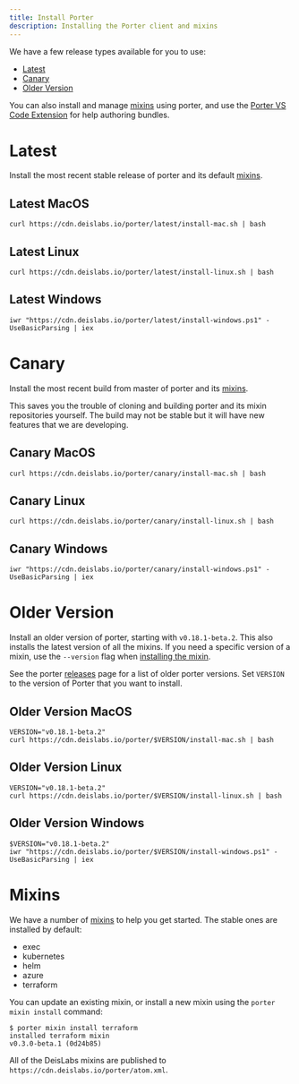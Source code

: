 ```yaml
---
title: Install Porter
description: Installing the Porter client and mixins
---
```


We have a few release types available for you to use:

* [Latest](#latest)
* [Canary](#canary)
* [Older Version](#older-version)

You can also install and manage [mixins](#mixins) using porter,
and use the [Porter VS Code Extension][vscode-ext] for help
authoring bundles.

[vscode-ext]: https://marketplace.visualstudio.com/items?itemName=ms-kubernetes-tools.porter-vscode

# Latest

Install the most recent stable release of porter and its default [mixins](#mixins).

## Latest MacOS
```
curl https://cdn.deislabs.io/porter/latest/install-mac.sh | bash
```

## Latest Linux
```
curl https://cdn.deislabs.io/porter/latest/install-linux.sh | bash
```

## Latest Windows
```
iwr "https://cdn.deislabs.io/porter/latest/install-windows.ps1" -UseBasicParsing | iex
```

# Canary

Install the most recent build from master of porter and its [mixins](#mixins).

This saves you the trouble of cloning and building porter and its mixin
repositories yourself. The build may not be stable but it will have new features
that we are developing.

## Canary MacOS
```
curl https://cdn.deislabs.io/porter/canary/install-mac.sh | bash
```

## Canary Linux
```
curl https://cdn.deislabs.io/porter/canary/install-linux.sh | bash
```

## Canary Windows
```
iwr "https://cdn.deislabs.io/porter/canary/install-windows.ps1" -UseBasicParsing | iex
```

# Older Version

Install an older version of porter, starting with `v0.18.1-beta.2`. This also
installs the latest version of all the mixins. If you need a specific version of
a mixin, use the `--version` flag when [installing the mixin](#mixins).

See the porter [releases][releases] page for a list of older porter versions.
Set `VERSION` to the version of Porter that you want to install.

## Older Version MacOS
```
VERSION="v0.18.1-beta.2"
curl https://cdn.deislabs.io/porter/$VERSION/install-mac.sh | bash
```

## Older Version Linux
```
VERSION="v0.18.1-beta.2"
curl https://cdn.deislabs.io/porter/$VERSION/install-linux.sh | bash
```

## Older Version Windows
```
$VERSION="v0.18.1-beta.2"
iwr "https://cdn.deislabs.io/porter/$VERSION/install-windows.ps1" -UseBasicParsing | iex
```

# Mixins

We have a number of [mixins](/mixins) to help you get started. The stable ones
are installed by default:

* exec
* kubernetes
* helm
* azure
* terraform

You can update an existing mixin, or install a new mixin using the `porter mixin
install` command:

```console
$ porter mixin install terraform
installed terraform mixin
v0.3.0-beta.1 (0d24b85)
```

All of the DeisLabs mixins are published to `https://cdn.deislabs.io/porter/atom.xml`.

[releases]: https://github.com/deislabs/porter/releases
